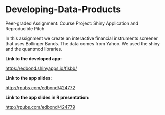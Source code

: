 # Developing-Data-Products


Peer-graded Assignment: Course Project: Shiny Application and Reproducible Pitch


In this assignment we create an interactive financial instruments screener that uses Bollinger Bands. 
The data comes from Yahoo. We used the shiny and the quantmod libraries. 



**Link to the developed app:**

https://edbond.shinyapps.io/fisbb/

**Link to the app slides:**

http://rpubs.com/edbond/424772

**Link to the app slides in R presentation:**

http://rpubs.com/edbond/424779
